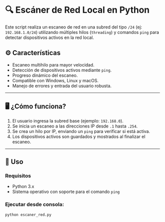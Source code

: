 # 🔍 Escáner de Red Local en Python

Este script realiza un escaneo de red en una subred del tipo `/24` (ej: `192.168.1.0/24`) utilizando múltiples hilos (`threading`) y comandos `ping` para detectar dispositivos activos en la red local. 

## ⚙️ Características

- Escaneo multihilo para mayor velocidad.
- Detección de dispositivos activos mediante `ping`.
- Progreso dinámico del escaneo.
- Compatible con Windows, Linux y macOS.
- Manejo de errores y entrada del usuario robusta.

---

## 🖥️ ¿Cómo funciona?

1. El usuario ingresa la subred base (ejemplo: `192.168.0`).
2. Se inicia un escaneo a las direcciones IP desde `.1` hasta `.254`.
3. Se crea un hilo por IP, enviando un `ping` para verificar si está activa.
4. Los dispositivos activos son guardados y mostrados al finalizar el escaneo.

---

## 🚀 Uso

### Requisitos
- Python 3.x
- Sistema operativo con soporte para el comando `ping`

### Ejecutar desde consola:

```bash
python escaner_red.py
